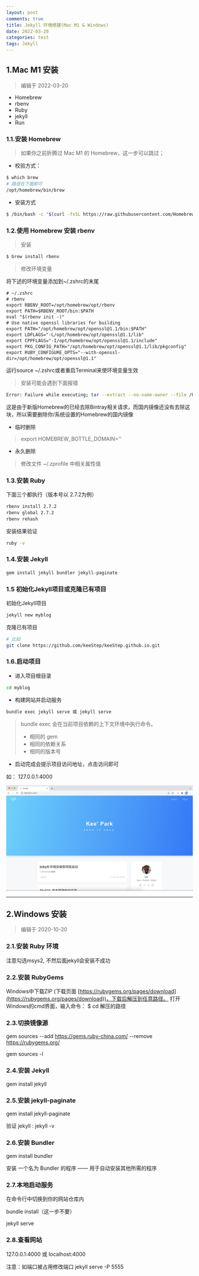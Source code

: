 ```yaml
---
layout: post
comments: true
title: Jekyll 环境搭建(Mac M1 & Windows)
date: 2022-03-20
categories: test
tags: Jekyll 
---
```


## 1.Mac M1 安装

> 编辑于 2022-03-20

- Homebrew
- rbenv
- Ruby
- jekyll
- Run

### 1.1.安装 Homebrew
> 如果你之前折腾过 Mac M1 的 Homebrew，这一步可以跳过；

- 校验方式：

``` bash
$ which brew
# 路径在下面即可
/opt/homebrew/bin/brew
```

- 安装方式

``` bash
$ /bin/bash -c "$(curl -fsSL https://raw.githubusercontent.com/Homebrew/install/HEAD/install.sh)"
```

### 1.2.使用 Homebrew 安装 rbenv

> 安装

``` bash
$ brew install rbenv
```

> 修改环境变量

将下述的环境变量添加到~/.zshrc的末尾

``` vi
# ~/.zshrc
# rbenv
export RBENV_ROOT=/opt/homebrew/opt/rbenv
export PATH=$RBENV_ROOT/bin:$PATH
eval "$(rbenv init -)"
# Use native openssl libraries for building
export PATH="/opt/homebrew/opt/openssl@1.1/bin:$PATH"
export LDFLAGS="-L/opt/homebrew/opt/openssl@1.1/lib"
export CPPFLAGS="-I/opt/homebrew/opt/openssl@1.1/include"
export PKG_CONFIG_PATH="/opt/homebrew/opt/openssl@1.1/lib/pkgconfig"
export RUBY_CONFIGURE_OPTS="--with-openssl-dir=/opt/homebrew/opt/openssl@1.1"
```

运行source ~/.zshrc或者重启Terminal来使环境变量生效

> 安装可能会遇到下面报错

``` bash
Error: Failure while executing; tar --extract --no-same-owner --file /Users/kee/Library/Caches/Homebrew/downloads/c56222a07033b84ad671913218ead61e3ce0891661374516ea1989d722a8dca2--m4-1.4.18.arm64_big_sur.bottle.1.tar.gz --directory /private/tmp/d20220320-52061-qvmfcj exited with 1. Here’s the output: tar: Error opening archive: Failed to open ‘/Users/kee/Library/Caches/Homebrew/downloads/c56222a07033b84ad671913218ead61e3ce0891661374516ea1989d722a8dca2–m4-1.4.18.arm64_big_sur.bottle.1.tar.gz’
```

这是由于新版Homebrew的已经去除Bintray相关请求，而国内镜像还没有去除这块，所以需要删除你/系统设置的Homebrew的国内镜像

- 临时删除

> export HOMEBREW_BOTTLE_DOMAIN=''

- 永久删除

> 修改文件 ~/.zprofile 中相关属性值

### 1.3.安装 Ruby

下面三个都执行（版本号以 2.7.2为例）

``` bash
rbenv install 2.7.2
rbenv global 2.7.2
rbenv rehash
```

安装结果验证

``` bash
ruby -v
```

### 1.4.安装 Jekyll

``` bash
gem install jekyll bundler jekyll-paginate
```

### 1.5 初始化Jekyll项目或克隆已有项目

初始化Jekyll项目

``` bash
jekyll new myblog
```

克隆已有项目

``` bash
# 比如
git clone https://github.com/keeStep/keeStep.github.io.git
```

### 1.6.启动项目

- 进入项目根目录

``` bash
cd myblog
```

- 构建网站并启动服务

``` bash
bundle exec jekyll serve 或 jekyll serve
```

> bundle exec 会在当前项目依赖的上下文环境中执行命令。
> - 相同的 gem
> - 相同的依赖关系
> - 相同的版本号

- 启动完成会提示项目访问地址，点击访问即可

如： 127.0.0.1:4000

![image](/assets/img/jekyll-run.png)

---

## 2.Windows 安装

> 编辑于 2020-10-20

### 2.1.安装 Ruby 环境

注意勾选msys2, 不然后面jekyll会安装不成功

### 2.2.安装 RubyGems

Windows中下载ZIP (下载页面 [https://rubygems.org/pages/download](https://rubygems.org/pages/download))，下载后解压到任意路径。
打开Windows的cmd界面，输入命令： $ cd 解压的路径

### 2.3.切换镜像源

gem sources --add https://gems.ruby-china.com/ --remove https://rubygems.org/

gem sources -l

### 2.4.安装 Jekyll

gem install jekyll

### 2.5.安装 jekyll-paginate

gem install jekyll-paginate

验证 jekyll :  jekyll -v

### 2.6.安装 Bundler

gem install bundler

安装 一个名为 Bundler 的程序 —— 用于自动安装其他所需的程序

### 2.7.本地启动服务

在命令行中切换到你的网站仓库内

bundle install（这一步不要）

jekyll serve

### 2.8.查看网站

 127.0.0.1:4000 或 localhost:4000

注意：如端口被占用修改端口 jekyll serve -P 5555

